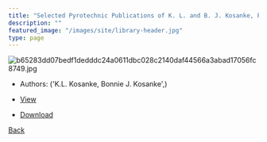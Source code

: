 ```yaml
---
title: "Selected Pyrotechnic Publications of K. L. and B. J. Kosanke, Part 5 (1998 through 2000)"
description: ""
featured_image: "/images/site/library-header.jpg"
type: page
---
```


![b65283dd07bedf1dedddc24a0611dbc028c2140daf44566a3abad17056fc8749.jpg](https://drive.google.com/uc?export=view&id=1yYjdUviPwuIIubQ6yyRRhpRRakO5mXY0)
* Authors: ('K.L. Kosanke, Bonnie J. Kosanke',)
* [View](https://drive.google.com/uc?export=view&id=1Vay2UruezAFjCTE1WjLkwQDrC3u7TRHh)

* [Download](https://drive.google.com/uc?export=download&id=1Vay2UruezAFjCTE1WjLkwQDrC3u7TRHh)

[Back](http://localhost:1313/library/ebooks/
)